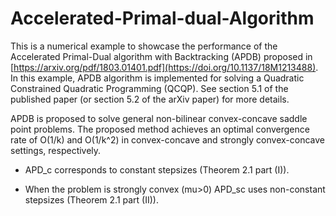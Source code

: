 # Accelerated-Primal-dual-Algorithm

This is a numerical example to showcase the performance of the Accelerated Primal-Dual algorithm with Backtracking (APDB) proposed in [https://arxiv.org/pdf/1803.01401.pdf](https://doi.org/10.1137/18M1213488). In this example, APDB algorithm is implemented for solving a Quadratic Constrained Quadratic Programming (QCQP). See section 5.1 of the published paper (or section 5.2 of the arXiv paper) for more details. 

APDB is proposed to solve general non-bilinear convex-concave saddle point problems. The proposed method achieves an optimal convergence rate of O(1/k) and O(1/k^2) in convex-concave and strongly convex-concave settings, respectively.


- APD_c corresponds to constant stepsizes (Theorem 2.1 part (I)).

- When the problem is strongly convex (mu>0) APD_sc uses non-constant stepsizes (Theorem 2.1 part (II)). 
